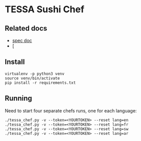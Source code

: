 TESSA Sushi Chef
================

Related docs
------------
  - [spec doc](https://docs.google.com/document/d/1JD3M_ll7BUSaqHewhcCInj3leGAsRlFtJHc2qoTTUeM/edit#)
  - [


Install
-------

    virtualenv -p python3 venv
    source venv/bin/activate
    pip install -r requirements.txt


Running
-------

Need to start four separate chefs runs, one for each language:

    ./tessa_chef.py -v --token=<YOURTOKEN> --reset lang=en
    ./tessa_chef.py -v --token=<YOURTOKEN> --reset lang=fr
    ./tessa_chef.py -v --token=<YOURTOKEN> --reset lang=sw
    ./tessa_chef.py -v --token=<YOURTOKEN> --reset lang=ar


